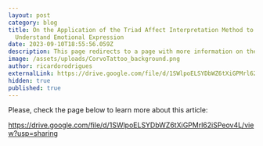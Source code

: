 ```yaml
---
layout: post
category: blog
title: On the Application of the Triad Affect Interpretation Method to
  Understand Emotional Expression
date: 2023-09-10T18:55:56.059Z
description: This page redirects to a page with more information on the article.
image: /assets/uploads/CorvoTattoo_background.png
author: ricardorodrigues
externalLink: https://drive.google.com/file/d/1SWlpoELSYDbWZ6tXiGPMrl62iSPeov4L/view?usp=sharing
hidden: true
published: true
---
```

Please, check the page below to learn more about this article:

<https://drive.google.com/file/d/1SWlpoELSYDbWZ6tXiGPMrl62iSPeov4L/view?usp=sharing>
